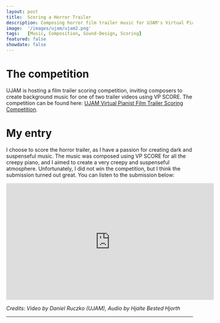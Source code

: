 ```yaml
---
layout: post
title:  Scoring a Horror Trailer 
description: Composing horror film trailer music for UJAM's Virtual Pianist Film Trailer Scoring Competition
image:  '/images/ujam/ujam2.png'
tags:   [Music, Composition, Sound-Design, Scoring]
featured: false
showdate: false
---
```


# The competition
UJAM is hosting a film trailer scoring competition, inviting composers to create background music for one of two trailer videos using VP SCORE. The competition can be found here: [UJAM Virtual Pianist Film Trailer Scoring Competition](https://www.ujam.com/blog/score-film-trailer-competition/?srsltid=AfmBOoqb-pijgXiMrsXqC3DJgBVN1SiI9qzzHx-nK2dbyZEWiUIiS1lm).

# My entry
I choose to score the horror trailer, as I have a passion for creating dark and suspenseful music. The
music was composed using VP SCORE for all the creepy piano, and I aimed to create a very creepy and suspenseful atmosphere. Unfortunately, I did not win the competition, but I think the submission turned out great. You can listen to the submission below:

<p><iframe width="560" height="315" src="https://www.youtube.com/embed/sd5lQKphL80?si=UlQps_kDw0Bm0PLO" title="YouTube video player" frameborder="0" allow="accelerometer; autoplay; clipboard-write; encrypted-media; gyroscope; picture-in-picture; web-share" referrerpolicy="strict-origin-when-cross-origin" allowfullscreen></iframe></p>
<p><em>Credits: Video by Daniel Ruczko (UJAM), Audio by Hjalte Bested Hjorth</em></p>


<hr>
